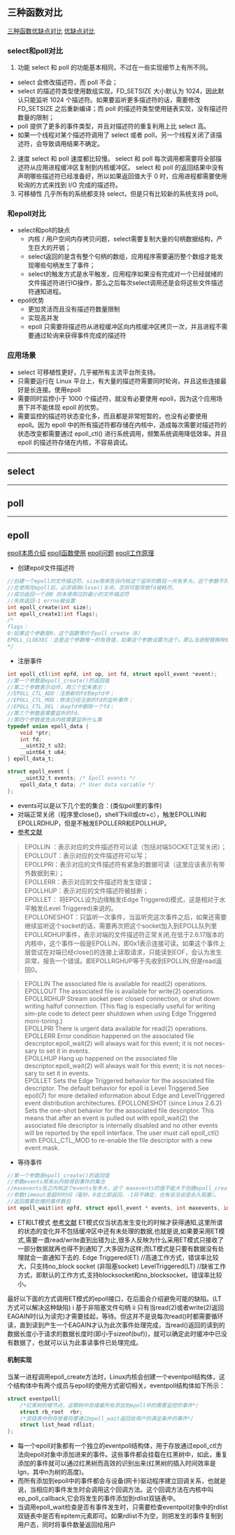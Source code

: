 




## 三种函数对比
[三种函数优缺点对比](https://blog.csdn.net/shenya1314/article/details/73691088)
[优缺点对比](https://blog.csdn.net/apacat/article/details/51375950)
### select和poll对比
1. 功能
select 和 poll 的功能基本相同，不过在一些实现细节上有所不同。
* select 会修改描述符，而 poll 不会；
* select 的描述符类型使用数组实现，FD_SETSIZE 大小默认为 1024，因此默认只能监听 1024 个描述符。如果要监听更多描述符的话，需要修改 FD_SETSIZE 之后重新编译；而 poll 的描述符类型使用链表实现，没有描述符数量的限制；
* poll 提供了更多的事件类型，并且对描述符的重复利用上比 select 高。
* 如果一个线程对某个描述符调用了 select 或者 poll，另一个线程关闭了该描述符，会导致调用结果不确定。
2. 速度
select 和 poll 速度都比较慢。
select 和 poll 每次调用都需要将全部描述符从应用进程缓冲区复制到内核缓冲区。
select 和 poll 的返回结果中没有声明哪些描述符已经准备好，所以如果返回值大于 0 时，应用进程都需要使用轮询的方式来找到 I/O 完成的描述符。
3. 可移植性
几乎所有的系统都支持 select，但是只有比较新的系统支持 poll。
### 和epoll对比
* select和poll的缺点
    * 内核 / 用户空间内存拷贝问题，select需要复制大量的句柄数据结构，产生巨大的开销；
    * select返回的是含有整个句柄的数组，应用程序需要遍历整个数组才能发现哪些句柄发生了事件；
    * select的触发方式是水平触发，应用程序如果没有完成对一个已经就绪的文件描述符进行IO操作，那么之后每次select调用还是会将这些文件描述符通知进程。
* epoll优势
    * 更加灵活而且没有描述符数量限制
    * 实现高并发
    * epoll 只需要将描述符从进程缓冲区向内核缓冲区拷贝一次，并且进程不需要通过轮询来获得事件完成的描述符

### 应用场景
* select 可移植性更好，几乎被所有主流平台所支持。
* 只需要运行在 Linux 平台上，有大量的描述符需要同时轮询，并且这些连接最好是长连接。使用epoll
* 需要同时监控小于 1000 个描述符，就没有必要使用 epoll，因为这个应用场景下并不能体现 epoll 的优势。
* 需要监控的描述符状态变化多，而且都是非常短暂的，也没有必要使用 epoll。因为 epoll 中的所有描述符都存储在内核中，造成每次需要对描述符的状态改变都需要通过 epoll_ctl() 进行系统调用，频繁系统调用降低效率。并且epoll 的描述符存储在内核，不容易调试。

-------------------------------------
## select

------------------------------------
## poll


------------------------------------
## epoll

[epoll本质介绍](https://zhuanlan.zhihu.com/p/63179839)
[epoll函数使用](https://blog.csdn.net/ljx0305/article/details/4065058)
[epoll问题](https://blog.csdn.net/PROGRAM_anywhere/article/details/71408708)
[epoll工作原理](https://blog.csdn.net/HDUTigerkin/article/details/7517390)

* 创建epoll文件描述符
```cpp
//创建一个epoll的文件描述符，size用来告诉内核这个监听的数目一共有多大。这个参数不同于select()中的第一个参数，给出最大监听的fd+1的值
//在使用完epoll后，必须调用close()关闭，否则可能导致fd被耗尽。
//成功返回一个非0 的未使用过的最小的文件描述符
//失败返回-1 errno被设置
int epoll_create(int size);
int epoll_create1(int flags);
/*
flags：
0:如果这个参数是0，这个函数等价于poll_create（0）
EPOLL_CLOEXEC：这是这个参数唯一的有效值，如果这个参数设置为这个。那么当进程替换映像的时候会关闭这个文件描述符，这样新的映像中就无法对这个文件描述符操作，适用于多进程编程+映像替换的环境里
*/
 ```
* 注册事件
```c
int epoll_ctl(int epfd, int op, int fd, struct epoll_event *event);
//第一个参数是epoll_create()的返回值
//第二个参数表示动作，用三个宏来表示：
//EPOLL_CTL_ADD：注册新的fd到epfd中；
//EPOLL_CTL_MOD：修改已经注册的fd的监听事件；
//EPOLL_CTL_DEL：从epfd中删除一个fd；
//第三个参数是需要监听的fd，
//第四个参数是告诉内核需要监听什么事
typedef union epoll_data {
    void *ptr;
    int fd;
    __uint32_t u32;
    __uint64_t u64;
} epoll_data_t;

struct epoll_event {
    __uint32_t events; /* Epoll events */
    epoll_data_t data; /* User data variable */
};
```
* events可以是以下几个宏的集合：(类似poll里的事件)
* 对端正常关闭（程序里close()，shell下kill或ctr+c），触发EPOLLIN和EPOLLRDHUP，但是不触发EPOLLERR和EPOLLHUP。
* [参考文献](https://blog.csdn.net/q576709166/article/details/8649911)
>EPOLLIN ：表示对应的文件描述符可以读（包括对端SOCKET正常关闭）；  
>EPOLLOUT：表示对应的文件描述符可以写；  
>EPOLLPRI：表示对应的文件描述符有紧急的数据可读（这里应该表示有带外数据到来）；  
>EPOLLERR：表示对应的文件描述符发生错误；  
>EPOLLHUP：表示对应的文件描述符被挂断；  
>EPOLLET： 将EPOLL设为边缘触发(Edge Triggered)模式，这是相对于水平触发(Level Triggered)来说的。  
>EPOLLONESHOT：只监听一次事件，当监听完这次事件之后，如果还需要继续监听这个socket的话，需要再次把这个socket加入到EPOLL队列里  
>EPOLLRDHUP事件，表示对端的文件描述符正常关闭,在低于2.6.17版本的内核中，这个事件一般是EPOLLIN，即0x1表示连接可读。如果这个事件上层尝试在对端已经close()的连接上读取请求，只能读到EOF，会认为发生异常，报告一个错误。即EPOLLRGHUP等于先收到EPOLLIN,但是read返回0。  

>EPOLLIN   The associated file is available for read(2) operations.  
>EPOLLOUT  The associated file is available for write(2) operations.  
>EPOLLRDHUP  Stream  socket peer closed connection, or shut down writing halfof connection.  (This flag is especially useful for writing sim-ple code to detect peer shutdown when using Edge Triggered moni-toring.)  
>EPOLLPRI  There is urgent data available for read(2) operations.  
>EPOLLERR  Error condition happened  on  the  associated  file  descriptor.epoll_wait(2)  will always wait for this event; it is not neces-sary to set it in events.  
>EPOLLHUP  Hang up happened on the associated   file   descriptor.epoll_wait(2)  will always wait for this event; it is not neces-sary to set it in events.  
>EPOLLET Sets  the  Edge  Triggered  behavior  for  the  associated  file descriptor.   The default behavior for epoll is Level Triggered.See epoll(7) for more detailed information about Edge and  LevelTriggered event distribution architectures.
> EPOLLONESHOT (since Linux 2.6.2) 
              Sets  the  one-shot behavior for the associated file descriptor.
              This means that after an event is pulled out with  epoll_wait(2)
              the  associated  file  descriptor  is internally disabled and no
              other events will be reported by the epoll interface.  The  user
              must  call  epoll_ctl() with EPOLL_CTL_MOD to re-enable the file
              descriptor with a new event mask. 
>

* 等待事件
```cpp
//第一个参数是epoll_create()的返回值
//参数events用来从内核得到事件的集合
//maxevents告之内核这个events有多大，这个 maxevents的值不能大于创建epoll_create()时的size
//参数timeout是超时时间（毫秒，0会立即返回，-1将不确定，也有说法说是永久阻塞）。
//返回需要处理的事件数目
int epoll_wait(int epfd, struct epoll_event * events, int maxevents, int timeout);
```


* ET和LT模式
[参考文献](https://blog.csdn.net/yusiguyuan/article/details/15027821)
ET模式仅当状态发生变化的时候才获得通知,这里所谓的状态的变化并不包括缓冲区中还有未处理的数据,也就是说,如果要采用ET模式,需要一直read/write直到出错为止,很多人反映为什么采用ET模式只接收了一部分数据就再也得不到通知了,大多因为这样;而LT模式是只要有数据没有处理就会一直通知下去的.
Edge Triggered(ET)       //高速工作方式，错误率比较大，只支持no_block socket (非阻塞socket)
LevelTriggered(LT)       //缺省工作方式，即默认的工作方式,支持blocksocket和no_blocksocket，错误率比较小。

最好以下面的方式调用ET模式的epoll接口，在后面会介绍避免可能的缺陷。(LT方式可以解决这种缺陷)  i   基于非阻塞文件句柄  ii  只有当read(2)或者write(2)返回EAGAIN时(认为读完)才需要挂起，等待。但这并不是说每次read()时都需要循环读，直到读到产生一个EAGAIN才认为此次事件处理完成，当read()返回的读到的数据长度小于请求的数据长度时(即小于sizeof(buf))，就可以确定此时缓冲中已没有数据了，也就可以认为此事读事件已处理完成。




#### 机制实现
当某一进程调用epoll_create方法时，Linux内核会创建一个eventpoll结构体，这个结构体中有两个成员与epoll的使用方式密切相关。eventpoll结构体如下所示：

```cpp
struct eventpoll{
    /*红黑树的根节点，这颗树中存储着所有添加到epoll中的需要监控的事件*/
    struct rb_root  rbr;
    /*双链表中则存放着将要通过epoll_wait返回给用户的满足条件的事件*/
    struct list_head rdlist;
};
```
* 每一个epoll对象都有一个独立的eventpoll结构体，用于存放通过epoll_ctl方法向epoll对象中添加进来的事件。这些事件都会挂载在红黑树中，如此，重复添加的事件就可以通过红黑树而高效的识别出来(红黑树的插入时间效率是lgn，其中n为树的高度)。
* 而所有添加到epoll中的事件都会与设备(网卡)驱动程序建立回调关系，也就是说，当相应的事件发生时会调用这个回调方法。这个回调方法在内核中叫ep_poll_callback,它会将发生的事件添加到rdlist双链表中。
* 当调用epoll_wait检查是否有事件发生时，只需要检查eventpoll对象中的rdlist双链表中是否有epitem元素即可。如果rdlist不为空，则把发生的事件复制到用户态，同时将事件数量返回给用户





